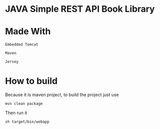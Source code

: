 # JAVA Simple REST API Book Library 
# Made With
```
Embedded Tomcat
```
```
Maven
```
```
Jersey
```
# How to build
Because it is maven project, to build the project just use
```
mvn clean package
```
Then run it
```
sh target/bin/webapp
```
